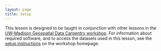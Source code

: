 ```yaml
---
layout: page
title: Setup
---
```


This lesson is designed to be taught in conjunction with other lessons in the [UW-Madison Geospatial Data Carpentry workshop](https://uw-madison-datascience.github.io/geospatial-workshop//). For information about required software, and to access the datasets used in this lesson, see the [setup instructions](https://uw-madison-datascience.github.io/geospatial-workshop/setup.html) on the workshop homepage.

